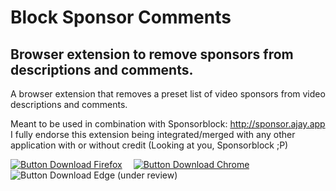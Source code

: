 # Block Sponsor Comments

## Browser extension to remove sponsors from descriptions and comments.

A browser extension that removes a preset list of video sponsors from video descriptions and comments.

Meant to be used in combination with Sponsorblock: http://sponsor.ajay.app
I fully endorse this extension being integrated/merged with any other application with or without credit (Looking at you, Sponsorblock ;P)

[![Button Download Firefox]][Download Firefox]  
[![Button Download Chrome]][Download Chrome]  
![Button Download Edge] (under review)

<!----------------------------------------------------------------------------->

[Button Download Firefox]: https://img.shields.io/badge/Firefox-FF7139?style=for-the-badge&logoColor=white&logo=Firefox

[Button Download Chrome]: https://img.shields.io/badge/Chrome-4285F4?style=for-the-badge&logoColor=white&logo=GoogleChrome

[Button Download Edge]: https://img.shields.io/badge/Edge-0078D7?style=for-the-badge&logoColor=white&logo=MicrosoftEdge

[Download Firefox]: https://addons.mozilla.org/en-US/firefox/addon/block-sponsor-comments
[Download Chrome]: https://chromewebstore.google.com/detail/block-sponsor-comments/ajfpidfnjbpldhaokhiclamancibkamm
